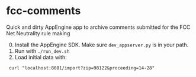 fcc-comments
============

Quick and dirty AppEngine app to archive comments submitted for the FCC Net Neutrality rule making

0. Install the AppEngine SDK. Make sure `dev_appserver.py` is in your path. 
1. Run with `./run_dev.sh`
2. Load initial data with:
```
 curl "localhost:8081/import?zip=98122&proceeding=14-28"
```
